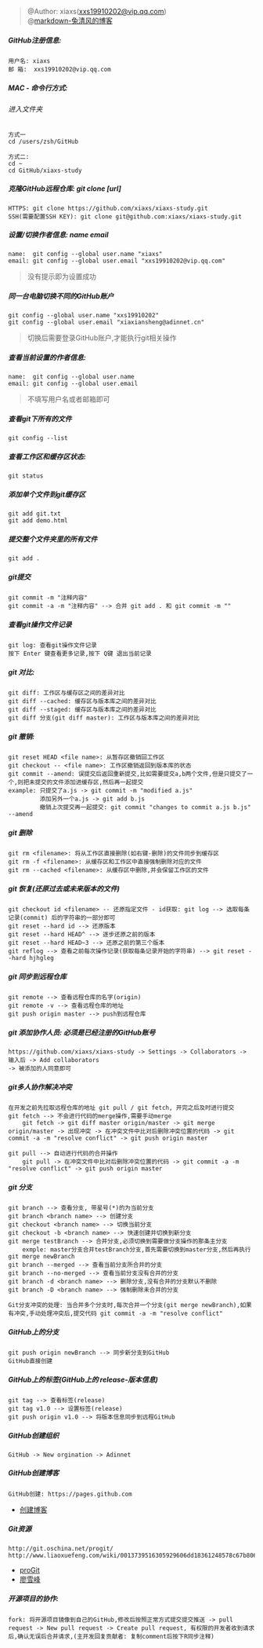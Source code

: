 > @Author: xiaxs(xxs19910202@vip.qq.com)<br>
> @[markdown-兔清风的博客](http://blog.csdn.net/witnessai1/article/details/52551362)

##### GitHub注册信息:
    用户名: xiaxs
    邮 箱:  xxs19910202@vip.qq.com

##### MAC - 命令行方式:
###### 进入文件夹
    方式一
    cd /users/zsh/GitHub

    方式二:
    cd ~
    cd GitHub/xiaxs-study

##### 克隆GitHub远程仓库: git clone [url]
    HTTPS: git clone https://github.com/xiaxs/xiaxs-study.git
    SSH(需要配置SSH KEY): git clone git@github.com:xiaxs/xiaxs-study.git

##### 设置/切换作者信息: name email
    name:  git config --global user.name "xiaxs"
    email: git config --global user.email "xxs19910202@vip.qq.com"
> 没有提示即为设置成功

##### 同一台电脑切换不同的GitHub账户
    git config --global user.name "xxs19910202"
    git config --global user.email "xiaxiansheng@adinnet.cn"
>切换后需要登录GitHub账户,才能执行git相关操作

##### 查看当前设置的作者信息:
    name:  git config --global user.name
    email: git config --global user.email
>不填写用户名或者邮箱即可
>
##### 查看git下所有的文件
    git config --list

##### 查看工作区和缓存区状态:
    git status

##### 添加单个文件到git缓存区
    git add git.txt
    git add demo.html

##### 提交整个文件夹里的所有文件
    git add .

##### git提交
    git commit -m "注释内容"
    git commit -a -m "注释内容" --> 合并 git add . 和 git commit -m ""

##### 查看git操作文件记录
    git log: 查看git操作文件记录
    按下 Enter 键查看更多记录,按下 Q键 退出当前记录

##### git 对比:
    git diff: 工作区与缓存区之间的差异对比
    git diff --cached: 缓存区与版本库之间的差异对比
    git diff --staged: 缓存区与版本库之间的差异对比
    git diff 分支(git diff master): 工作区与版本库之间的差异对比

##### git 撤销:
    git reset HEAD <file name>: 从暂存区撤销回工作区
    git checkout -- <file name>: 工作区撤销返回到版本库的状态
    git commit --amend: 误提交后返回重新提交,比如需要提交a,b两个文件,但是只提交了一个,则把未提交的文件添加进缓存区,然后再一起提交
    example: 只提交了a.js -> git commit -m "modified a.js"
             添加另外一个a.js -> git add b.js
             撤销上次提交再一起提交: git commit "changes to commit a.js b.js" --amend

##### git 删除
    git rm <filename>: 将从工作区直接删除(如右键-删除)的文件同步到缓存区
    git rm -f <filename>: 从缓存区和工作区中直接强制删除对应的文件
    git rm --cached <filename>: 从缓存区中删除,并会保留工作区的文件

##### git 恢复(还原过去或未来版本的文件)
    git checkout id <filename> -- 还原指定文件 - id获取: git log --> 选取每条记录(commit) 后的字符串的一部分即可
    git reset --hard id --> 还原版本
    git reset --hard HEAD^ --> 逐步还原之前的版本
    git reset --hard HEAD~3 --> 还原之前的第三个版本
    git reflog --> 查看之前每次操作记录(获取每条记录开始的字符串) --> git reset --hard hjhgleg

##### git 同步到远程仓库
    git remote --> 查看远程仓库的名字(origin)
    git remote -v --> 查看远程仓库的地址
    git push origin master --> push到远程仓库

##### git 添加协作人员: 必须是已经注册的GitHub账号
    https://github.com/xiaxs/xiaxs-study -> Settings -> Collaborators -> 输入后 -> Add collaborators
    -> 被添加的人同意即可

##### git多人协作解决冲突
    在开发之前先拉取远程仓库的地址 git pull / git fetch, 开完之后及时进行提交
    git fetch --> 不会进行代码的merge操作,需要手动merge
        git fetch -> git diff master origin/master -> git merge origin/master -> 出现冲突 -> 在冲突文件中比对后删除冲突位置的代码 -> git commit -a -m "resolve conflict" -> git push origin master

    git pull --> 自动进行代码的合并操作
        git pull -> 在冲突文件中比对后删除冲突位置的代码 -> git commit -a -m "resolve conflict" -> git push origin master

##### git 分支
    git branch --> 查看分支, 带星号(*)的为当前分支
    git branch <branch name> --> 创建分支
    git checkout <branch name> --> 切换当前分支
    git checkout -b <branch name> --> 快速创建并切换到新分支
    git merge testBranch --> 合并分支,必须切换到需要做分支操作的那条主分支
        exmple: master分支合并testBranch分支,首先需要切换到master分支,然后再执行 git merge newBranch
    git branch --merged --> 查看当前分支所合并的分支
    git branch --no-merged --> 查看当前分支没有合并的分支
    git branch -d <branch name> --> 删除分支,没有合并的分支默认不删除
    git branch -D <branch name> --> 强制删除未合并的分支

    Git分支冲突的处理: 当合并多个分支时,每次合并一个分支(git merge newBranch),如果有冲突,手动处理冲突后,提交代码 git commit -a -m "resolve conflict"

##### GitHub上的分支
    git push origin newBranch --> 同步新分支到GitHub
    GitHub直接创建

##### GitHub上的标签(GitHub上的 release-版本信息)
    git tag --> 查看标签(release)
    git tag v1.0 --> 设置标签(release)
    git push origin v1.0 --> 将版本信息同步到远程GitHub

##### GitHub创建组织
    GitHub -> New orgination -> Adinnet

##### GitHub创建博客
    GitHub创建: https://pages.github.com
* [创建博客](https://pages.github.com)

##### Git资源
    http://git.oschina.net/progit/
    http://www.liaoxuefeng.com/wiki/0013739516305929606dd18361248578c67b8067c8c017b000
* [proGit](http://git.oschina.net/progit/)
* [廖雪峰](http://www.liaoxuefeng.com/wiki/0013739516305929606dd18361248578c67b8067c8c017b000)



##### 开源项目的协作:

    fork: 将开源项目镜像到自己的GitHub,修改后按照正常方式提交提交推送 -> pull request -> New pull request -> Create pull request, 有权限的开发者收到请求后,确认无误后合并请求,(主开发回复贡献者: 复制comment后按下R同步注释)
